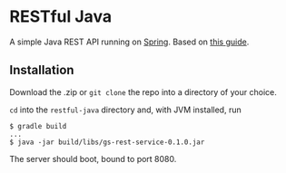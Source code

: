 # RESTful Java

A simple Java REST API running on [Spring](http://spring.io). Based on [this guide](http://spring.io/guides/gs/rest-service/).

## Installation

Download the .zip or `git clone` the repo into a directory of your choice.

`cd` into the `restful-java` directory and, with JVM installed, run

```shell
$ gradle build
...
$ java -jar build/libs/gs-rest-service-0.1.0.jar
```

The server should boot, bound to port 8080.



